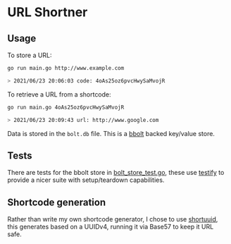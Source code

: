 # URL Shortner

## Usage

To store a URL:

```bash
go run main.go http://www.example.com

> 2021/06/23 20:06:03 code: 4oAs25oz6pvcHwySaMvojR
```

To retrieve a URL from a shortcode:

```bash
go run main.go 4oAs25oz6pvcHwySaMvojR

> 2021/06/23 20:09:43 url: http://www.google.com
```

Data is stored in the `bolt.db` file. This is a [bbolt](https://github.com/etcd-io/bbolt) backed key/value store.

## Tests

There are tests for the bbolt store in [bolt_store_test.go](./internal/store/bolt_store_test.go), these use [testify](https://github.com/stretchr/testify) to provide a nicer suite with setup/teardown capabilities.

## Shortcode generation

Rather than write my own shortcode generator, I chose to use [shortuuid](https://github.com/lithammer/shortuuid), this generates based on a UUIDv4, running it via Base57 to keep it URL safe.
